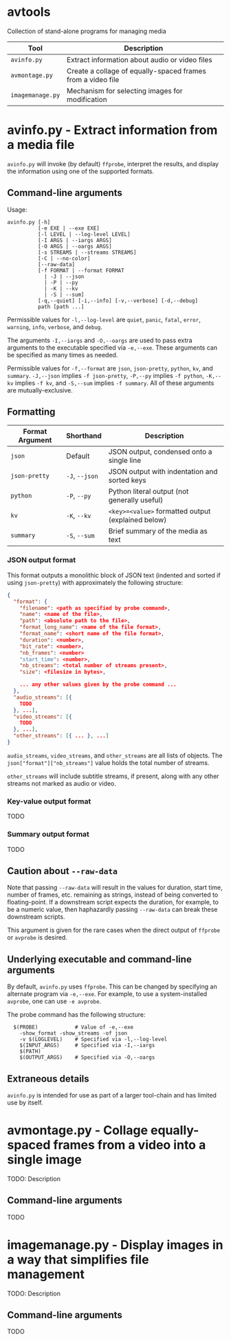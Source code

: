 # avtools

Collection of stand-alone programs for managing media

| Tool | Description |
|------|-------------|
| `avinfo.py` | Extract information about audio or video files |
| `avmontage.py` | Create a collage of equally-spaced frames from a video file |
| `imagemanage.py` | Mechanism for selecting images for modification |

# avinfo.py - Extract information from a media file

`avinfo.py` will invoke (by default) `ffprobe`, interpret the results, and display the information using one of the supported formats.

## Command-line arguments

Usage:
```
avinfo.py [-h]
          [-e EXE | --exe EXE]
          [-l LEVEL | --log-level LEVEL]
          [-I ARGS | --iargs ARGS]
          [-O ARGS | --oargs ARGS]
          [-s STREAMS | --streams STREAMS]
          [-C | --no-color]
          [--raw-data]
          [-f FORMAT | --format FORMAT
            | -J | --json
            | -P | --py
            | -K | --kv
            | -S | --sum]
          [-q,--quiet] [-i,--info] [-v,--verbose] [-d,--debug]
          path [path ...]
```

Permissible values for `-l,--log-level` are `quiet`, `panic`, `fatal`, `error`, `warning`, `info`, `verbose`, and `debug`.

The arguments `-I,--iargs` and `-O,--oargs` are used to pass extra arguments to the executable specified via `-e,--exe`. These arguments can be specified as many times as needed.

Permissible values for `-f,--format` are `json`, `json-pretty`, `python`, `kv`, and `summary`. `-J,--json` implies `-f json-pretty`, `-P,--py` implies `-f python`, `-K,--kv` implies `-f kv`, and `-S,--sum` implies `-f summary`. All of these arguments are mutually-exclusive.

## Formatting

| Format Argument | Shorthand | Description |
|-----------------|-----------|-------------|
| `json`         | Default | JSON output, condensed onto a single line |
| `json-pretty`  | `-J`, `--json` | JSON output with indentation and sorted keys |
| `python`       | `-P`, `--py` | Python literal output (not generally useful) |
| `kv`           | `-K`, `--kv` | `<key>=<value>` formatted output (explained below) |
| `summary`      | `-S`, `--sum` | Brief summary of the media as text |

### JSON output format

This format outputs a monolithic block of JSON text (indented and sorted if using `json-pretty`) with approximately the following structure:

```json
{
  "format": {
    "filename": <path as specified by probe command>,
    "name": <name of the file>,
    "path": <absolute path to the file>,
    "format_long_name": <name of the file format>,
    "format_name": <short name of the file format>,
    "duration": <number>,
    "bit_rate": <number>,
    "nb_frames": <number>
    "start_time": <number>,
    "nb_streams": <total number of streams present>,
    "size": <filesize in bytes>,

    ... any other values given by the probe command ...
  },
  "audio_streams": [{
    TODO
  }, ...],
  "video_streams": [{
    TODO
  }, ...],
  "other_streams": [{ ... }, ...]
}
```

`audio_streams`, `video_streams`, and `other_streams` are all lists of objects. The `json["format"]["nb_streams"]` value holds the total number of streams.

`other_streams` will include subtitle streams, if present, along with any other streams not marked as audio or video.

### Key-value output format

TODO

### Summary output format

TODO

## Caution about `--raw-data`

Note that passing `--raw-data` will result in the values for duration, start time, number of frames, etc. remaining as strings, instead of being converted to floating-point. If a downstream script expects the duration, for example, to be a numeric value, then haphazardly passing `--raw-data` can break these downstream scripts.

This argument is given for the rare cases when the direct output of `ffprobe` or `avprobe` is desired.

## Underlying executable and command-line arguments

By default, `avinfo.py` uses `ffprobe`. This can be changed by specifying an alternate program via `-e,--exe`. For example, to use a system-installed `avprobe`, one can use `-e avprobe`.

The probe command has the following structure:
```shell-script
  $(PROBE)            # Value of -e,--exe
    -show_format -show_streams -of json
    -v $(LOGLEVEL)    # Specified via -l,--log-level
    $(INPUT_ARGS)     # Specified via -I,--iargs
    $(PATH)
    $(OUTPUT_ARGS)    # Specified via -O,--oargs
```

## Extraneous details

`avinfo.py` is intended for use as part of a larger tool-chain and has limited use by itself.

# avmontage.py - Collage equally-spaced frames from a video into a single image

TODO: Description

## Command-line arguments

TODO

# imagemanage.py - Display images in a way that simplifies file management

TODO: Description

## Command-line arguments

TODO

